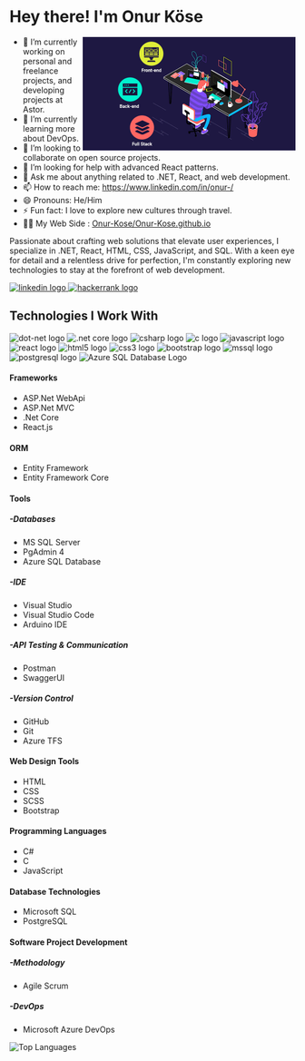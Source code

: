 
<h1 align="left">Hey there! I'm Onur Köse</h1>
<img margin-top="8%" align="right" height="200" src="https://raw.githubusercontent.com/majdimokhtar/github-images/main/rightimagemajdigithub.gif?token=GHSAT0AAAAAABUZ7SAQ6CWAJ3EWM7P3WSBUY3GNLNQ"  />

- 🔭 I’m currently working on personal and freelance projects, and developing projects at Astor.
- 🌱 I’m currently learning more about DevOps.
- 👯 I’m looking to collaborate on open source projects.
- 🤔 I’m looking for help with advanced React patterns.
- 💬 Ask me about anything related to .NET, React, and web development.
- 📫 How to reach me: https://www.linkedin.com/in/onur-/
- 😄 Pronouns: He/Him
- ⚡ Fun fact: I love to explore new cultures through travel.
- 👨‍💻 My Web Side : [Onur-Kose/Onur-Kose.github.io](https://onur-kose.github.io/)


Passionate about crafting web solutions that elevate user experiences, I specialize in .NET, React, HTML, CSS, JavaScript, and SQL. With a keen eye for detail and a relentless drive for perfection, I'm constantly exploring new technologies to stay at the forefront of web development.

<div align="left">
  <a href="https://www.linkedin.com/in/onur-/" target="_blank">
    <img src="https://raw.githubusercontent.com/maurodesouza/profile-readme-generator/master/src/assets/icons/social/linkedin/default.svg" width="52" height="40" alt="linkedin logo"  />
  </a>
  <a href="https://www.hackerrank.com/profile/eemkoseonur" target="_blank">
    <img src="https://raw.githubusercontent.com/maurodesouza/profile-readme-generator/master/src/assets/icons/social/hackerrank/default.svg" width="52" height="40" alt="hackerrank logo"  />
  </a>
</div>
<div style="display: flex; align-items: center;">

  <h2 >Technologies I Work With</h2>
</div>



<div align="left">
<div align="left">
  <img src="https://camo.githubusercontent.com/ffd36f58644a0becb0773b8c7a3d772b12d978351528fdaf889d6831c6dae434/68747470733a2f2f63646e2e6a7364656c6976722e6e65742f67682f64657669636f6e732f64657669636f6e2f69636f6e732f646f742d6e65742f646f742d6e65742d6f726967696e616c2e737667" height="40" width="52" alt="dot-net logo" />
  <img src="https://cdn.jsdelivr.net/gh/devicons/devicon/icons/dotnetcore/dotnetcore-original.svg" height="40" width="52" alt=".net core logo" />
  <img src="https://cdn.jsdelivr.net/gh/devicons/devicon/icons/csharp/csharp-original.svg" height="40" width="52" alt="csharp logo" />
  <img src="https://cdn.jsdelivr.net/gh/devicons/devicon/icons/c/c-original.svg" height="40" width="52" alt="c logo" />
  <img src="https://cdn.jsdelivr.net/gh/devicons/devicon/icons/javascript/javascript-original.svg" height="40" width="52" alt="javascript logo" />
  <img src="https://cdn.jsdelivr.net/gh/devicons/devicon/icons/react/react-original.svg" height="40" width="52" alt="react logo" />
  <img src="https://cdn.jsdelivr.net/gh/devicons/devicon/icons/html5/html5-original.svg" height="40" width="52" alt="html5 logo" />
  <img src="https://cdn.jsdelivr.net/gh/devicons/devicon/icons/css3/css3-original.svg" height="40" width="52" alt="css3 logo" />
  <img src="https://cdn.jsdelivr.net/gh/devicons/devicon/icons/bootstrap/bootstrap-original.svg" height="40" width="52" alt="bootstrap logo" />
  <img src="https://cdn.jsdelivr.net/gh/devicons/devicon/icons/microsoftsqlserver/microsoftsqlserver-plain.svg" height="40" width="52" alt="mssql logo" />
  <img src="https://cdn.jsdelivr.net/gh/devicons/devicon/icons/postgresql/postgresql-original.svg" height="40" width="52" alt="postgresql logo" />
  <img src="https://www.svgrepo.com/show/331759/sql-azure.svg" height="40" width="52" alt="Azure SQL Database Logo" />

  

</div>

</div>
</div>

#### Frameworks
- ASP.Net WebApi
- ASP.Net MVC
- .Net Core
- React.js

#### ORM
- Entity Framework
- Entity Framework Core

#### Tools

  ##### -Databases
  - MS SQL Server
  - PgAdmin 4
  - Azure SQL Database
  
  ##### -IDE
  - Visual Studio
  - Visual Studio Code
  - Arduino IDE
  
  ##### -API Testing & Communication
  - Postman
  - SwaggerUI
  
  ##### -Version Control
  - GitHub
  - Git
  - Azure TFS

#### Web Design Tools
- HTML
- CSS
- SCSS
- Bootstrap

#### Programming Languages
- C#
- C
- JavaScript

#### Database Technologies
- Microsoft SQL
- PostgreSQL

#### Software Project Development

##### -Methodology
- Agile Scrum

##### -DevOps
- Microsoft Azure DevOps

<div align="left">
  <img src="https://github-readme-stats.vercel.app/api/top-langs/?username=Onur-Kose&layout=compact&theme=dracula" height="250" alt="Top Languages" />
</div>
